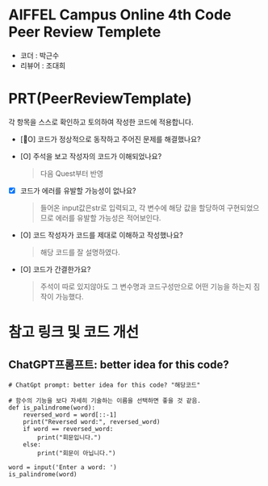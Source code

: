 # AIFFEL Campus Online 4th Code Peer Review Templete
- 코더 : 박근수
- 리뷰어 : 조대희


# PRT(PeerReviewTemplate) 
각 항목을 스스로 확인하고 토의하여 작성한 코드에 적용합니다.

- [O] 코드가 정상적으로 동작하고 주어진 문제를 해결했나요?
  
- [O] 주석을 보고 작성자의 코드가 이해되었나요?
  >다음 Quest부터 반영
- [X] 코드가 에러를 유발할 가능성이 없나요?
  >들어온 input값은str로 입력되고, 각 변수에 해당 값을 할당하여 구현되었으므로 에러를 유발할 가능성은 적어보인다.
- [O] 코드 작성자가 코드를 제대로 이해하고 작성했나요?
  > 해당 코드를 잘 설명하였다.
- [O] 코드가 간결한가요?
  > 주석이 따로 있지않아도 그 변수명과 코드구성만으로 어떤 기능을 하는지 짐작이 가능했다.


# 참고 링크 및 코드 개선
## ChatGPT프롬프트: better idea for this code?

```
# ChatGpt prompt: better idea for this code? "해당코드"

# 함수의 기능을 보다 자세히 기술하는 이름을 선택하면 좋을 것 같음.
def is_palindrome(word):
    reversed_word = word[::-1]
    print("Reversed word:", reversed_word)
    if word == reversed_word:
        print("회문입니다.")
    else:
        print("회문이 아닙니다.")

word = input('Enter a word: ')
is_palindrome(word)
```

